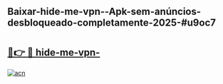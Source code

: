## Baixar-hide-me-vpn--Apk-sem-anúncios-desbloqueado-completamente-2025-#u9oc7

# <h2><a href="https://ainizakaria.my?title=hide-me-vpn-&ref=20M">🔗👉 🔴 hide-me-vpn-</a></h2>

[![acn](https://github.com/user-attachments/assets/0f9c940e-d8b0-45ae-aac7-cd30a18b3e1c)](https://ainizakaria.my?title=hide-me-vpn-&ref=20M)

